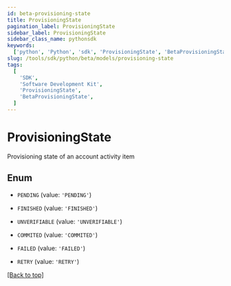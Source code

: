 ```yaml
---
id: beta-provisioning-state
title: ProvisioningState
pagination_label: ProvisioningState
sidebar_label: ProvisioningState
sidebar_class_name: pythonsdk
keywords:
  ['python', 'Python', 'sdk', 'ProvisioningState', 'BetaProvisioningState']
slug: /tools/sdk/python/beta/models/provisioning-state
tags:
  [
    'SDK',
    'Software Development Kit',
    'ProvisioningState',
    'BetaProvisioningState',
  ]
---
```


# ProvisioningState

Provisioning state of an account activity item

## Enum

- `PENDING` (value: `'PENDING'`)

- `FINISHED` (value: `'FINISHED'`)

- `UNVERIFIABLE` (value: `'UNVERIFIABLE'`)

- `COMMITED` (value: `'COMMITED'`)

- `FAILED` (value: `'FAILED'`)

- `RETRY` (value: `'RETRY'`)

[[Back to top]](#)
